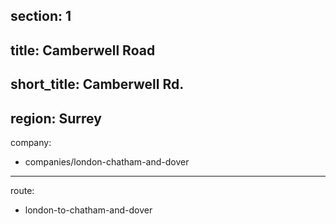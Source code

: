 section: 1
----
title: Camberwell Road
----
short_title: Camberwell Rd.
----
region: Surrey
----
company:
- companies/london-chatham-and-dover
----
route:
- london-to-chatham-and-dover

